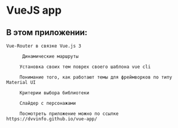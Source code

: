 # VueJS app

## В этом приложении:

```
Vue-Router в связке Vue.js 3
```

```
      Динамические маршруты
```

```
     Установка своих тем поврех своего шаблона vue cli
```

```
     Понимание того, как работают темы для фреймворков по типу Material UI
```

```
     Критерии выбора библиотеки
```

```
     Слайдер с персонажами
```

```
     Посмотреть приложение можно по ссылке https://dvvinfo.github.io/vue-app/
```
